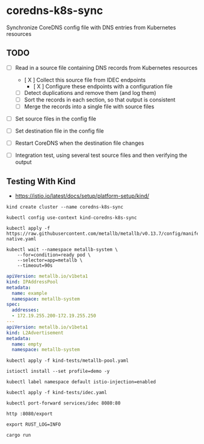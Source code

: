 # coredns-k8s-sync

Synchronize CoreDNS config file with DNS entries from Kubernetes resources

## TODO

* [ ] Read in a source file containing DNS records from Kubernetes resources
    * [ X ] Collect this source file from IDEC endpoints
      * [ X ] Configure these endpoints with a configuration file
    * [ ] Detect duplications and remove them (and log them)
    * [ ] Sort the records in each section, so that output is consistent
    * [ ] Merge the records into a single file with source files
* [ ] Set source files in the config file
* [ ] Set destination file in the config file
* [ ] Restart CoreDNS when the destination file changes
* [ ] Integration test, using several test source files and then verifying the output


## Testing With Kind

* https://istio.io/latest/docs/setup/platform-setup/kind/

```shell
kind create cluster --name coredns-k8s-sync
```

```shell
kubectl config use-context kind-coredns-k8s-sync
```

```shell
kubectl apply -f https://raw.githubusercontent.com/metallb/metallb/v0.13.7/config/manifests/metallb-native.yaml
```

```shell
kubectl wait --namespace metallb-system \
    --for=condition=ready pod \
    --selector=app=metallb \
    --timeout=90s
```

```yaml
apiVersion: metallb.io/v1beta1
kind: IPAddressPool
metadata:
  name: example
  namespace: metallb-system
spec:
  addresses:
  - 172.19.255.200-172.19.255.250
---
apiVersion: metallb.io/v1beta1
kind: L2Advertisement
metadata:
  name: empty
  namespace: metallb-system
```

```shell
kubectl apply -f kind-tests/metallb-pool.yaml
```

```shell
istioctl install --set profile=demo -y
```

```shell
kubectl label namespace default istio-injection=enabled
```

```shell
kubectl apply -f kind-tests/idec.yaml
```

```shell
kubectl port-forward services/idec 8080:80
```

```shell
http :8080/export
```

```shell
export RUST_LOG=INFO
```

```shell
cargo run
```